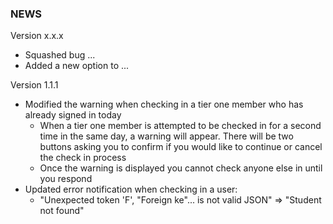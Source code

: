 ### NEWS

Version x.x.x

- Squashed bug ...
- Added a new option to ...

Version 1.1.1

- Modified the warning when checking in a tier one member who has already signed in today
  - When a tier one member is attempted to be checked in for a second time in the same day, a warning will appear. There will be two buttons asking you to confirm if you would like to continue or cancel the check in process
  - Once the warning is displayed you cannot check anyone else in until you respond
- Updated error notification when checking in a user:
  - "Unexpected token 'F', "Foreign ke"... is not valid JSON" => "Student not found"
